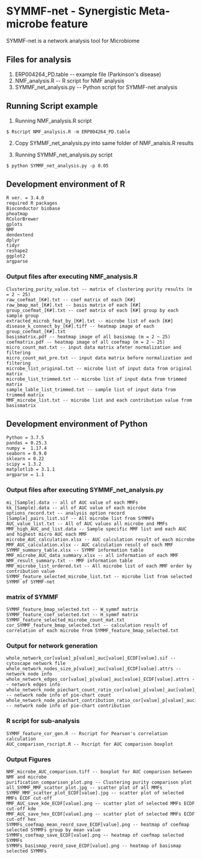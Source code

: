 # SYMMF-net - Synergistic Meta-microbe feature
SYMMF-net is a network analysis tool for Microbiome 


## Files for analysis

1. ERP004264_PD.table -- example file (Parkinson's disease)
2. NMF_analysis.R -- R script for NMF analysis
3. SYMMF_net_analysis.py -- Python script for SYMMF-net analysis

## Running Script example

1. Running NMF_analysis.R script

  ```
  $ Rscript NMF_analysis.R -m ERP004264_PD.table
  ```
  
2. Copy SYMMF_net_analysis.py into same folder of NMF_analsis.R results

3. Running SYMMF_net_analysis.py script
  
  ```
  $ python SYMMF_net_analysis.py -p 0.05
  ```

## Development environment of R
  ```
  R ver. = 3.4.0
  required R packages
  Bioconductor biobase
  pheatmap
  RColorBrewer
  gplots
  NMF
  dendextend
  dplyr
  tidyr
  reshape2
  ggplot2
  argparse
  ```
### Output files after executing NMF_analysis.R
  
  ```
  Clustering_purity_value.txt -- matrix of clustering purity results (m = 2 ~ 25)
  raw_coefmat_[K#].txt -- coef matrix of each [K#]
  raw_bmap_mat_[K#].txt -- basis matrix of each [K#]
  group_coefmat_[K#].txt -- coef matrix of each [K#] group by each sample group
  extracted_microb_feat_by_[K#].txt -- microbe list of each [K#]
  disease_k_connect_by_[K#].tiff -- heatmap image of each group_coefmat_[K#].txt
  basismatrix.pdf -- heatmap image of all basismap (m = 2 ~ 25)
  coefmatrix.pdf -- heatmap image of all coefmap (m = 2 ~ 25)
  micro_count_mat.txt -- input data matrix afeter normalization and filtering
  micro_count_mat_pre.txt -- input data matrix before normalization and filtering
  microbe_list_original.txt -- microbe list of input data from original matrix
  microbe_list_trimmed.txt -- microbe list of input data from trimmed matrix
  sample_lable_list_trimmed.txt -- sample list of input data from trimmed matrix
  MMF_microbe_list.txt -- microbe list and each contribution value from basismatrix
  ```
  
## Development environment of Python
  ```
  Python = 3.7.5
  pandas = 0.25.3
  numpy =  1.17.4
  seaborn = 0.9.0
  sklearn = 0.22
  scipy = 1.3.2
  matplotlib = 3.1.1
  argparse = 1.1
  ```
  
### Output files after executing SYMMF_net_analysis.py
  
  ```
  mi_[Sample].data -- all of AUC value of each MMFs
  kk_[Sample].data -- all of AUC value of each microbe
  options_record.txt -- analysis option record
  [Sample]_pairs_list.sif -- All microbe list from SYMMFs
  AUC_value_list.txt -- All of AUC values all microbe and MMFs
  MMF_high_AUC_and_list.data -- Sample specific MMF list and each AUC and highest micro AUC each MMF
  microbe_AUC_calculation.xlsx -- AUC calculation result of each microbe
  MMF_AUC_calculation.xlsx -- AUC calculation result of each MMF
  SYMMF_summary_table.xlsx -- SYMMF information table
  MMF_microbe_AUC_data_summary.xlsx -- all information of each MMF
  NMF_result_summary.txt -- MMF information table
  MMF_microbe_list_ordered.txt -- All microbe list of each MMF order by contribution value
  SYMMF_feature_selected_microbe_list.txt -- microbe list from selected SYMMF of SYMMF-net
  ```
  
### matrix of SYMMF
 
 ```
 SYMMF_feature_bmap_selected.txt -- W_symmf matrix
 SYMMF_feature_coef_selected.txt -- H_symmf matrix
 SYMMF_feature_selected_microbe_count_mat.txt
 cor_SYMMF_feature_bmap_selected.txt -- calculation result of correlation of each microbe from SYMMF_feature_bmap_selected.txt
 ```
 
### Output for network generation
 
 ```
 whole_network_cor[value]_p[value]_auc[value]_ECDF[value].sif -- cytoscape network file
 whole_network_nodes_size_p[value]_auc[value]_ECDF[value].attrs -- network node info
 whole_network_edges_cor[value]_p[value]_auc[value]_ECDF[value].attrs -- network edges info
 whole_network_node_piechart_count_ratio_cor[value]_p[value]_auc[value]_ECDF[value].table -- network node info of pie-chart count
 whole_network_node_piechart_contribution_ratio_cor[value]_p[value]_auc[value]_ECDF[value].table -- network node info of pie-chart contribution
 ```

### R script for sub-analysis

  ```
  SYMMF_feature_cor_gen.R -- Rscript for Pearson's correlation calculation
  AUC_comparison_rscript.R -- Rscript for AUC comparison boxplot
  ```
  
### Output Figures

  ```
  NMF_microbe_AUC_comparison.tiff -- boxplot for AUC comparison between NMF and microbe
  purification_comparison_plot.png -- Clustering purity comparison plot
  all_SYMMF_MMF_scatter_plot.jpg -- scatter plot of all MMFs
  SYMMF_MMF_scatter_plot_ECDF[value].jpg -- scatter plot of selected MMFs ECDF cut-off
  MMF_AUC_save_kde_ECDF[value].png -- scatter plot of selected MMFs ECDF cut-off kde
  MMF_AUC_save_hex_ECDF[value].png -- scatter plot of selected MMFs ECDF cut-off hex
  SYMMFs_coefmap_mean_reord_save_ECDF[value].png -- heatmap of coefmap selected SYMMFs group by mean value
  SYMMFs_coefmap_save_ECDF[value].png -- heatmap of coefmap selected SYMMFs
  SYMMFs_basismap_reord_save_ECDF[value].png -- heatmap of basismap selected SYMMFs
  ```
